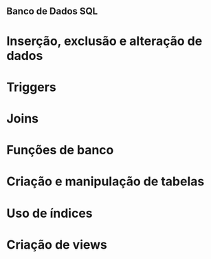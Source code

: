 ## Banco de Dados SQL

# Inserção, exclusão e alteração de dados
# Triggers
# Joins
# Funções de banco
# Criação e manipulação de tabelas
# Uso de índices
# Criação de views

